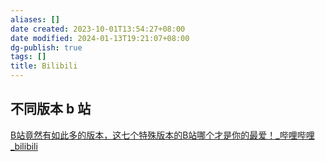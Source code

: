 ```yaml
---
aliases: []
date created: 2023-10-01T13:54:27+08:00
date modified: 2024-01-13T19:21:07+08:00
dg-publish: true
tags: []
title: Bilibili
---
```


## 不同版本 b 站
[B站竟然有如此多的版本，这七个特殊版本的B站哪个才是你的最爱！\_哔哩哔哩\_bilibili](https://www.bilibili.com/video/BV1y34y1P7g9/?buvid=XY630CE669F34078F341989B1EE06E60B0127&is_story_h5=false&mid=g8UDjEqHIS5oCexxb9oAEQ%3D%3D&p=1&plat_id=116&share_from=ugc&share_medium=android&share_plat=android&share_session_id=236018fd-6dd8-4940-bbc1-6a1c95c9d5ef&share_source=COPY&share_tag=s_i&timestamp=1695007395&unique_k=pT54yJI&up_id=1597108950)